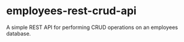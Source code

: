 # employees-rest-crud-api
A simple REST API for performing CRUD operations on an employees database.
